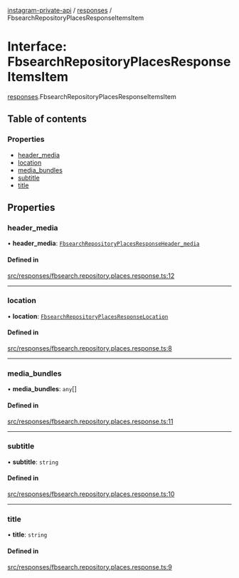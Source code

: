 [instagram-private-api](../../README.md) / [responses](../../modules/responses.md) / FbsearchRepositoryPlacesResponseItemsItem

# Interface: FbsearchRepositoryPlacesResponseItemsItem

[responses](../../modules/responses.md).FbsearchRepositoryPlacesResponseItemsItem

## Table of contents

### Properties

- [header\_media](FbsearchRepositoryPlacesResponseItemsItem.md#header_media)
- [location](FbsearchRepositoryPlacesResponseItemsItem.md#location)
- [media\_bundles](FbsearchRepositoryPlacesResponseItemsItem.md#media_bundles)
- [subtitle](FbsearchRepositoryPlacesResponseItemsItem.md#subtitle)
- [title](FbsearchRepositoryPlacesResponseItemsItem.md#title)

## Properties

### header\_media

• **header\_media**: [`FbsearchRepositoryPlacesResponseHeader_media`](FbsearchRepositoryPlacesResponseHeader_media.md)

#### Defined in

[src/responses/fbsearch.repository.places.response.ts:12](https://github.com/Nerixyz/instagram-private-api/blob/b3351b9/src/responses/fbsearch.repository.places.response.ts#L12)

___

### location

• **location**: [`FbsearchRepositoryPlacesResponseLocation`](FbsearchRepositoryPlacesResponseLocation.md)

#### Defined in

[src/responses/fbsearch.repository.places.response.ts:8](https://github.com/Nerixyz/instagram-private-api/blob/b3351b9/src/responses/fbsearch.repository.places.response.ts#L8)

___

### media\_bundles

• **media\_bundles**: `any`[]

#### Defined in

[src/responses/fbsearch.repository.places.response.ts:11](https://github.com/Nerixyz/instagram-private-api/blob/b3351b9/src/responses/fbsearch.repository.places.response.ts#L11)

___

### subtitle

• **subtitle**: `string`

#### Defined in

[src/responses/fbsearch.repository.places.response.ts:10](https://github.com/Nerixyz/instagram-private-api/blob/b3351b9/src/responses/fbsearch.repository.places.response.ts#L10)

___

### title

• **title**: `string`

#### Defined in

[src/responses/fbsearch.repository.places.response.ts:9](https://github.com/Nerixyz/instagram-private-api/blob/b3351b9/src/responses/fbsearch.repository.places.response.ts#L9)
